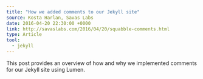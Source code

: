 ```yaml
---
title: "How we added comments to our Jekyll site"
source: Kosta Harlan, Savas Labs
date: 2016-04-20 22:30:00 +0000
link: http://savaslabs.com/2016/04/20/squabble-comments.html
type: Article
tool:
  - jekyll
---
```

This post provides an overview of how and why we implemented comments for our Jekyll site using Lumen.